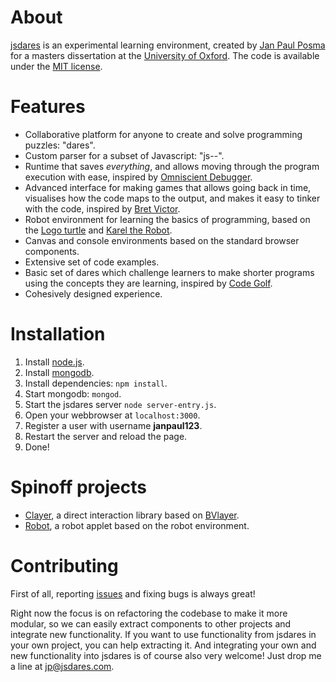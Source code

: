 # About
[jsdares](http://www.jsdares.com) is an experimental learning environment, created by [Jan Paul Posma](http://www.janpaulposma.nl) for a masters dissertation at the [University of Oxford](http://www.cs.ox.ac.uk). The code is available under the [MIT license](http://opensource.org/licenses/MIT).

# Features
- Collaborative platform for anyone to create and solve programming puzzles: "dares".
- Custom parser for a subset of Javascript: "js--".
- Runtime that saves *everything*, and allows moving through the program execution with ease, inspired by [Omniscient Debugger](http://www.lambdacs.com/debugger/).
- Advanced interface for making games that allows going back in time, visualises how the code maps to the output, and makes it easy to tinker with the code, inspired by [Bret Victor](http://www.worrydream.com).
- Robot environment for learning the basics of programming, based on the [Logo turtle](http://el.media.mit.edu/logo-foundation) and [Karel the Robot](http://karel.sourceforge.net).
- Canvas and console environments based on the standard browser components.
- Extensive set of code examples.
- Basic set of dares which challenge learners to make shorter programs using the concepts they are learning, inspired by [Code Golf](http://codegolf.com/).
- Cohesively designed experience.

# Installation
1. Install [node.js](http://nodejs.org).
2. Install [mongodb](http://www.mongodb.org).
3. Install dependencies: `npm install`.
4. Start mongodb: `mongod`.
5. Start the jsdares server `node server-entry.js`.
6. Open your webbrowser at `localhost:3000`.
7. Register a user with username **janpaul123**.
8. Restart the server and reload the page.
9. Done!

# Spinoff projects
- [Clayer](https://github.com/janpaul123/clayer), a direct interaction library based on [BVlayer](http://worrydream.com/Home2011/Script/LayerScript/).
- [Robot](https://github.com/janpaul123/robot), a robot applet based on the robot environment.

# Contributing
First of all, reporting [issues](https://github.com/janpaul123/jsdares/issues) and fixing bugs is always great!

Right now the focus is on refactoring the codebase to make it more modular, so we can easily extract components to other projects and integrate new functionality. If you want to use functionality from jsdares in your own project, you can help extracting it. And integrating your own and new functionality into jsdares is of course also very welcome! Just drop me a line at <jp@jsdares.com>.
